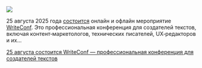 <!--2025-08-19 12:37:33-->
<div class="yb">
  <div class="rss habr"><img src="https://habrastorage.org/getpro/habr/upload_files/aee/e06/ebe/aeee06ebe5959ae99759726e0f2cbf09.png" /><p>25&nbsp;августа 2025&nbsp;года <a href="https://writeconf.ru/" rel="noopener noreferrer nofollow">состоится</a> онлайн и офлайн мероприятие <a href="https://vk.com/writeconf" rel="noopener noreferrer nofollow">WriteConf</a>. Это профессиональная конференция для&nbsp;создателей текстов, включая контент‑маркетологов, технических писателей, UX‑редакторов и их... <p class="titl"><a href="https://habr.com/ru/news/938660/?utm_source=habrahabr&utm_medium=rss&utm_campaign=938660">25 августа состоится WriteConf — профессиональная конференция для создателей текстов</a></p></div>
</div>
